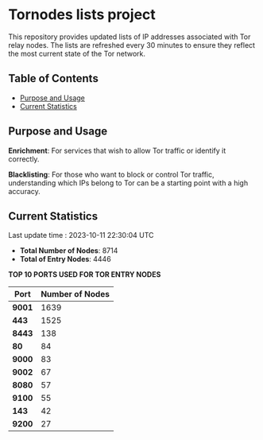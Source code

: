 # Tornodes lists project

This repository provides updated lists of IP addresses associated with Tor relay nodes. The lists are refreshed every 30 minutes to ensure they reflect the most current state of the Tor network.

## Table of Contents

- [Purpose and Usage](#purpose-and-usage)
- [Current Statistics](#current-statistics)


## Purpose and Usage

**Enrichment**: For services that wish to allow Tor traffic or identify it correctly.

**Blacklisting**: For those who want to block or control Tor traffic, understanding which IPs belong to Tor can be a starting point with a high accuracy.

## Current Statistics

Last update time : 2023-10-11 22:30:04 UTC

- **Total Number of Nodes**: 8714
- **Total of Entry Nodes**: 4446

**TOP 10 PORTS USED FOR TOR ENTRY NODES**

| **Port** | **Number of Nodes** |
|------|-----------------|
| **9001**   | 1639  |
| **443**   | 1525  |
| **8443**   | 138  |
| **80**   | 84  |
| **9000**   | 83  |
| **9002**   | 67  |
| **8080**   | 57  |
| **9100**   | 55  |
| **143**   | 42  |
| **9200**   | 27  |

